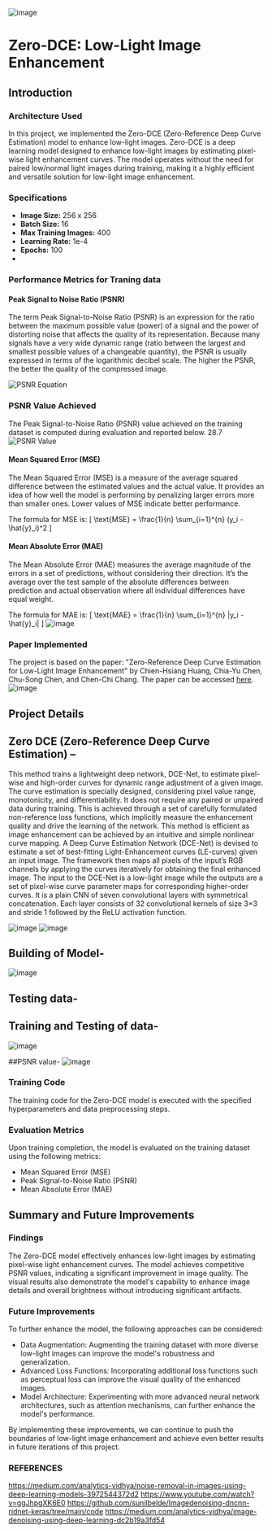 ![image](https://github.com/Dewanshu232/Denoising-Images/assets/122469929/6ae3e02c-fef6-43a0-88aa-53a95d36c7af)



# Zero-DCE: Low-Light Image Enhancement

## Introduction

### Architecture Used
In this project, we implemented the Zero-DCE (Zero-Reference Deep Curve Estimation) model to enhance low-light images. Zero-DCE is a deep learning model designed to enhance low-light images by estimating pixel-wise light enhancement curves. The model operates without the need for paired low/normal light images during training, making it a highly efficient and versatile solution for low-light image enhancement.

### Specifications
- **Image Size:** 256 x 256
- **Batch Size:** 16
- **Max Training Images:** 400
- **Learning Rate:** 1e-4
- **Epochs:** 100
- 
### Performance Metrics for Traning data

#### Peak Signal to Noise Ratio (PSNR)
The term Peak Signal-to-Noise Ratio (PSNR) is an expression for the ratio between the maximum possible value (power) of a signal and the power of distorting noise that affects the quality of its representation. Because many signals have a very wide dynamic range (ratio between the largest and smallest possible values of a changeable quantity), the PSNR is usually expressed in terms of the logarithmic decibel scale. The higher the PSNR, the better the quality of the compressed image.

![PSNR Equation](https://github.com/Dewanshu232/Denoising-Images/assets/122469929/0fb99d9f-7b3d-42f5-aac7-4e991fcd56f6)
### PSNR Value Achieved
The Peak Signal-to-Noise Ratio (PSNR) value achieved on the training dataset is computed during evaluation and reported below.
28.7
![PSNR Value](https://github.com/Dewanshu232/Denoising-Images/assets/122469929/7bffcf84-d7ce-4af5-acf3-4ef6031a6be2)


#### Mean Squared Error (MSE)
The Mean Squared Error (MSE) is a measure of the average squared difference between the estimated values and the actual value. It provides an idea of how well the model is performing by penalizing larger errors more than smaller ones. Lower values of MSE indicate better performance.

The formula for MSE is:
\[ \text{MSE} = \frac{1}{n} \sum_{i=1}^{n} (y_i - \hat{y}_i)^2 \]

#### Mean Absolute Error (MAE)
The Mean Absolute Error (MAE) measures the average magnitude of the errors in a set of predictions, without considering their direction. It’s the average over the test sample of the absolute differences between prediction and actual observation where all individual differences have equal weight.

The formula for MAE is:
\[ \text{MAE} = \frac{1}{n} \sum_{i=1}^{n} |y_i - \hat{y}_i| \]
![image](https://github.com/Dewanshu232/Denoising-Images/assets/122469929/4ef4f77a-c356-471e-9081-6b759ef76fc2)




### Paper Implemented
The project is based on the paper: "Zero-Reference Deep Curve Estimation for Low-Light Image Enhancement" by Chien-Hsiang Huang, Chia-Yu Chen, Chu-Song Chen, and Chen-Chi Chang. The paper can be accessed [here](https://arxiv.org/abs/2001.06826).
![image](https://github.com/Dewanshu232/Denoising-Images/assets/122469929/f3e62080-9811-4422-b11c-e3be88547b86)



## Project Details
## Zero DCE (Zero-Reference Deep Curve Estimation) –
This method trains a lightweight deep network, DCE-Net, to estimate pixel-wise and high-order curves for dynamic range adjustment of a given image. The curve estimation is specially designed, considering pixel value range, monotonicity, and differentiability. It does not require any paired or unpaired data during training. This is achieved through a set of carefully formulated non-reference loss functions, which implicitly measure the enhancement quality and drive the learning of the network. This method is efficient as image enhancement can be achieved by an intuitive and simple nonlinear curve mapping. A Deep Curve Estimation Network (DCE-Net) is devised to estimate a set of best-fitting Light-Enhancement curves (LE-curves) given an input image. The framework then maps all pixels of the input’s RGB channels by applying the curves iteratively for obtaining the final enhanced image. The input to the DCE-Net is a low-light image while the outputs are a set of pixel-wise curve parameter maps for corresponding higher-order curves. It is a plain CNN of seven convolutional layers with symmetrical concatenation. Each layer consists of 32 convolutional kernels of size 3×3 and stride 1 followed by the ReLU activation function.

![image](https://github.com/Dewanshu232/Denoising-Images/assets/122469929/315263ca-26d8-480c-8405-4c920768eda5)
![image](https://github.com/Dewanshu232/Denoising-Images/assets/122469929/233486bc-30e8-4cc3-b233-c0a61c8734c2)


## Building of Model-
![image](https://github.com/Dewanshu232/Denoising-Images/assets/122469929/922a0f66-e104-4cd5-bee4-0146c6b48f59)


## Testing data-


## Training and Testing of data-

![image](https://github.com/Dewanshu232/Denoising-Images/assets/122469929/43318965-cc0c-4a28-8c03-72d9062fd7a3)

##PSNR value-
![image](https://github.com/Dewanshu232/Denoising-Images/assets/122469929/356b420a-1f1d-46f1-9db8-1a55b7d1c285)

### Training Code
The training code for the Zero-DCE model is executed with the specified hyperparameters and data preprocessing steps.

### Evaluation Metrics
Upon training completion, the model is evaluated on the training dataset using the following metrics:
- Mean Squared Error (MSE)
- Peak Signal-to-Noise Ratio (PSNR)
- Mean Absolute Error (MAE)

## Summary and Future Improvements

### Findings
The Zero-DCE model effectively enhances low-light images by estimating pixel-wise light enhancement curves. The model achieves competitive PSNR values, indicating a significant improvement in image quality. The visual results also demonstrate the model's capability to enhance image details and overall brightness without introducing significant artifacts.

### Future Improvements
To further enhance the model, the following approaches can be considered:
- Data Augmentation: Augmenting the training dataset with more diverse low-light images can improve the model's robustness and generalization.
- Advanced Loss Functions: Incorporating additional loss functions such as perceptual loss can improve the visual quality of the enhanced images.
- Model Architecture: Experimenting with more advanced neural network architectures, such as attention mechanisms, can further enhance the model's performance.

By implementing these improvements, we can continue to push the boundaries of low-light image enhancement and achieve even better results in future iterations of this project.

### REFERENCES  

https://medium.com/analytics-vidhya/noise-removal-in-images-using-deep-learning-models-3972544372d2
https://www.youtube.com/watch?v=ggJhpgXK6E0
https://github.com/sunilbelde/Imagedenoising-dncnn-ridnet-keras/tree/main/code
https://medium.com/analytics-vidhya/image-denoising-using-deep-learning-dc2b19a3fd54


